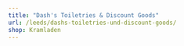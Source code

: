 ```yaml
---
title: "Dash's Toiletries & Discount Goods"
url: /leeds/dashs-toiletries-und-discount-goods/
shop: Kramladen
---
```

